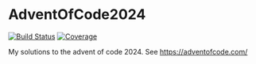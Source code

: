 # AdventOfCode2024

[![Build Status](https://github.com/jfhbuist/AdventOfCode2024.jl/actions/workflows/CI.yml/badge.svg?branch=main)](https://github.com/jfhbuist/AdventOfCode2024.jl/actions/workflows/CI.yml?query=branch%3Amain)
[![Coverage](https://codecov.io/gh/jfhbuist/AdventOfCode2024.jl/branch/main/graph/badge.svg)](https://codecov.io/gh/jfhbuist/AdventOfCode2024.jl)

My solutions to the advent of code 2024. 
See https://adventofcode.com/
